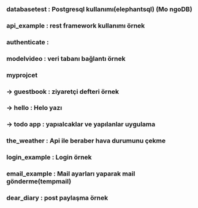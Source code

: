 ### databasetest : Postgresql kullanımı(elephantsql) (Mo    ngoDB)
### api_example : rest framework kullanımı örnek
### authenticate :
### modelvideo : veri tabanı bağlantı örnek
### myprojcet 
###    -> guestbook : ziyaretçi defteri örnek
###    -> hello : Helo yazı
###    -> todo app : yapıalcaklar ve yapılanlar uygulama
### the_weather : Api ile beraber hava durumunu çekme 
### login_example : Login örnek
### email_example : Mail ayarları yaparak mail gönderme(tempmail)
### dear_diary : post paylaşma örnek
